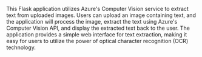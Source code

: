 This Flask application utilizes Azure's Computer Vision service to extract text from uploaded images. Users can upload an image containing text, and the application will process the image, extract the text using Azure's Computer Vision API, and display the extracted text back to the user. The application provides a simple web interface for text extraction, making it easy for users to utilize the power of optical character recognition (OCR) technology.
